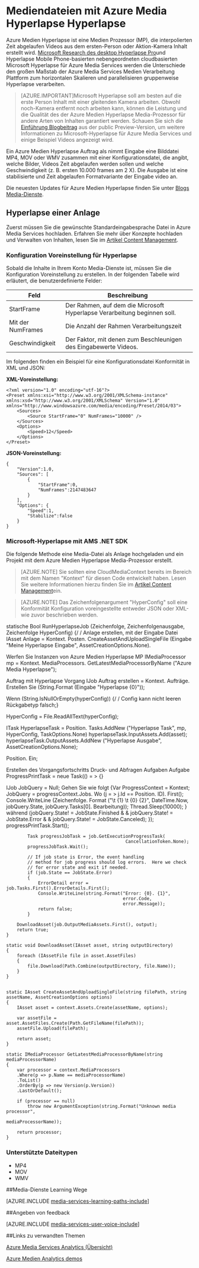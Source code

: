 <properties
    pageTitle="Mediendateien mit Azure Media Hyperlapse Hyperlapse | Microsoft Azure"
    description="Azure Medien Hyperlapse erstellt interpolierten Zeit abgelaufen Videos aus dem ersten-Person oder Aktion-Kamera Inhalt. In diesem Thema wird gezeigt, wie Medien Indexer verwendet werden."
    services="media-services"
    documentationCenter=""
    authors="asolanki"
    manager="johndeu"
    editor=""/>

<tags
    ms.service="media-services"
    ms.workload="media"
    ms.tgt_pltfrm="na"
    ms.devlang="dotnet"
    ms.topic="article"
    ms.date="09/19/2016"  
    ms.author="adsolank"/>


# <a name="hyperlapse-media-files-with-azure-media-hyperlapse"></a>Mediendateien mit Azure Media Hyperlapse Hyperlapse

Azure Medien Hyperlapse ist eine Medien Prozessor (MP), die interpolierten Zeit abgelaufen Videos aus dem ersten-Person oder Aktion-Kamera Inhalt erstellt wird.  [Microsoft Research des desktop Hyperlapse Pro](http://aka.ms/hyperlapse)und Hyperlapse Mobile Phone-basierten nebengeordneten cloudbasierten Microsoft Hyperlapse für Azure Media Services werden die Unterschiede den großen Maßstab der Azure Media Services Medien Verarbeitung Plattform zum horizontalen Skalieren und parallelisieren gruppenweise Hyperlapse verarbeiten.

>[AZURE.IMPORTANT]Microsoft Hyperlapse soll am besten auf die erste Person Inhalt mit einer gleitenden Kamera arbeiten.  Obwohl noch-Kamera entfernt noch arbeiten kann, können die Leistung und die Qualität des der Azure Medien Hyperlapse Media-Prozessor für andere Arten von Inhalten garantiert werden.  Schauen Sie sich die [Einführung Blogbeitrag](http://aka.ms/azurehyperlapseblog) aus der public Preview-Version, um weitere Informationen zu Microsoft-Hyperlapse für Azure Media Services und einige Beispiel Videos angezeigt wird.

Ein Azure Medien Hyperlapse Auftrag als nimmt Eingabe eine Bilddatei MP4, MOV oder WMV zusammen mit einer Konfigurationsdatei, die angibt, welche Bilder, Videos Zeit abgelaufen werden sollen und welche Geschwindigkeit (z. B. ersten 10.000 frames am 2 X).  Die Ausgabe ist eine stabilisierte und Zeit abgelaufen Formatvariante der Eingabe video an.

Die neuesten Updates für Azure Medien Hyperlapse finden Sie unter [Blogs Media-Dienste](https://azure.microsoft.com/blog/topics/media-services/).

## <a name="hyperlapse-an-asset"></a>Hyperlapse einer Anlage

Zuerst müssen Sie die gewünschte Standardeingabesprache Datei in Azure Media Services hochladen.  Erfahren Sie mehr über Konzepte hochladen und Verwalten von Inhalten, lesen Sie im [Artikel Content Management](media-services-portal-vod-get-started.md).

###  <a name="a-idconfigurationaconfiguration-preset-for-hyperlapse"></a><a id="configuration"></a>Konfiguration Voreinstellung für Hyperlapse

Sobald die Inhalte in Ihrem Konto Media-Dienste ist, müssen Sie die Konfiguration Voreinstellung zu erstellen.  In der folgenden Tabelle wird erläutert, die benutzerdefinierte Felder:

 Feld | Beschreibung
-------|-------------
StartFrame|Der Rahmen, auf dem die Microsoft Hyperlapse Verarbeitung beginnen soll.
Mit der NumFrames|Die Anzahl der Rahmen Verarbeitungszeit
Geschwindigkeit|Der Faktor, mit denen zum Beschleunigen des Eingabewerte Videos.

Im folgenden finden ein Beispiel für eine Konfigurationsdatei Konformität in XML und JSON:

**XML-Voreinstellung:**

    <?xml version="1.0" encoding="utf-16"?>
    <Preset xmlns:xsi="http://www.w3.org/2001/XMLSchema-instance" xmlns:xsd="http://www.w3.org/2001/XMLSchema" Version="1.0" xmlns="http://www.windowsazure.com/media/encoding/Preset/2014/03">
        <Sources>
            <Source StartFrame="0" NumFrames="10000" />
        </Sources>
        <Options>
            <Speed>12</Speed>
        </Options>
    </Preset>

**JSON-Voreinstellung:**

    {
        "Version":1.0,
        "Sources": [
            {
                "StartFrame":0,
                "NumFrames":2147483647
            }
        ],
        "Options": {
            "Speed":1,
            "Stabilize":false
        }
    }

###  <a name="a-idsamplecodea-microsoft-hyperlapse-with-the-ams-net-sdk"></a><a id="sample_code"></a>Microsoft-Hyperlapse mit AMS .NET SDK

Die folgende Methode eine Media-Datei als Anlage hochgeladen und ein Projekt mit dem Azure Medien Hyperlapse Media-Prozessor erstellt.

> [AZURE.NOTE] Sie sollten eine CloudMediaContext bereits im Bereich mit dem Namen "Kontext" für diesen Code entwickelt haben.  Lesen Sie weitere Informationen hierzu finden Sie im [Artikel Content Management](media-services-dotnet-get-started.md)ein.

> [AZURE.NOTE] Das Zeichenfolgenargument "HyperConfig" soll eine Konformität Konfiguration voreingestellte entweder JSON oder XML-wie zuvor beschrieben werden.

statische Bool RunHyperlapseJob (Zeichenfolge, Zeichenfolgenausgabe, Zeichenfolge HyperConfig) {/ / Anlage erstellen, mit der Eingabe Datei IAsset Anlage = Kontext. Posten. CreateAssetAndUploadSingleFile (Eingabe "Meine Hyperlapse Eingabe", AssetCreationOptions.None).

Werfen Sie Instanzen von Azure Medien Hyperlapse MP IMediaProcessor mp = Kontext. MediaProcessors. GetLatestMediaProcessorByName ("Azure Media Hyperlapse");

Auftrag mit Hyperlapse Vorgang IJob Auftrag erstellen = Kontext. Aufträge. Erstellen Sie (String.Format (Eingabe "Hyperlapse {0}"));

Wenn (String.IsNullOrEmpty(hyperConfig)) {/ / Config kann nicht leeren Rückgabetyp falsch;}

HyperConfig = File.ReadAllText(hyperConfig);

ITask HyperlapseTask = Position. Tasks.AddNew ("Hyperlapse Task", mp, HyperConfig, TaskOptions.None) hyperlapseTask.InputAssets.Add(asset); hyperlapseTask.OutputAssets.AddNew ("Hyperlapse Ausgabe", AssetCreationOptions.None);


Position. Ein;

Erstellen des Vorgangsfortschritts Druck- und Abfragen Aufgaben Aufgabe ProgressPrintTask = neue Task(() = > {}

IJob JobQuery = Null; Gehen Sie wie folgt {Var ProgressContext = Kontext; JobQuery = progressContext.Jobs. Wo (j = > j.Id == Position. ID). First(); Console.WriteLine (Zeichenfolge. Format ("\t {1} \t {0} {2}", DateTime.Now, jobQuery.State, jobQuery.Tasks[0]. Bearbeitung)); Thread.Sleep(10000); } während (jobQuery.State! = JobState.Finished & & jobQuery.State! = JobState.Error & & jobQuery.State! = JobState.Canceled); }); progressPrintTask.Start();

            Task progressJobTask = job.GetExecutionProgressTask(
                                                 CancellationToken.None);
            progressJobTask.Wait();

            // If job state is Error, the event handling
            // method for job progress should log errors.  Here we check
            // for error state and exit if needed.
            if (job.State == JobState.Error)
            {
                ErrorDetail error = job.Tasks.First().ErrorDetails.First();
                Console.WriteLine(string.Format("Error: {0}. {1}",
                                                error.Code,
                                                error.Message));  
                return false;                  
            }

        DownloadAsset(job.OutputMediaAssets.First(), output);
        return true;
    }

    static void DownloadAsset(IAsset asset, string outputDirectory)
    {
        foreach (IAssetFile file in asset.AssetFiles)
        {
            file.Download(Path.Combine(outputDirectory, file.Name));
        }
    }


    static IAsset CreateAssetAndUploadSingleFile(string filePath, string assetName, AssetCreationOptions options)
    {
        IAsset asset = context.Assets.Create(assetName, options);

        var assetFile = asset.AssetFiles.Create(Path.GetFileName(filePath));
        assetFile.Upload(filePath);

        return asset;
    }

    static IMediaProcessor GetLatestMediaProcessorByName(string mediaProcessorName)
    {
        var processor = context.MediaProcessors
        .Where(p => p.Name == mediaProcessorName)
        .ToList()
        .OrderBy(p => new Version(p.Version))
        .LastOrDefault();

        if (processor == null)
            throw new ArgumentException(string.Format("Unknown media processor",
                                                       mediaProcessorName));

        return processor;
    }

### <a name="a-idfiletypesasupported-file-types"></a><a id="file_types"></a>Unterstützte Dateitypen

- MP4
- MOV
- WMV



##<a name="media-services-learning-paths"></a>Media-Dienste Learning Wege

[AZURE.INCLUDE [media-services-learning-paths-include](../../includes/media-services-learning-paths-include.md)]

##<a name="provide-feedback"></a>Angeben von feedback

[AZURE.INCLUDE [media-services-user-voice-include](../../includes/media-services-user-voice-include.md)]


##<a name="related-links"></a>Links zu verwandten Themen

[Azure Media Services Analytics (Übersicht)](media-services-analytics-overview.md)

[Azure Medien Analytics demos](http://azuremedialabs.azurewebsites.net/demos/Analytics.html)
